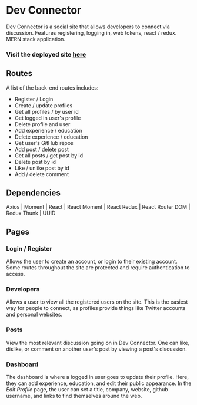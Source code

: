 # Dev Connector
Dev Connector is a social site that allows developers to connect via discussion. Features registering, logging in, web tokens, react / redux. MERN stack application.

### Visit the deployed site [here](https://serene-crag-08288.herokuapp.com/)

## Routes
A list of the back-end routes includes:
- Register / Login
- Create / update profiles
- Get all profiles / by user id
- Get logged in user's profile
- Delete profile and user
- Add experience / education
- Delete experience / education
- Get user's GitHub repos
- Add post / delete post
- Get all posts / get post by id
- Delete post by id
- Like / unlike post by id
- Add / delete comment

## Dependencies
Axios | Moment | React | React Moment | React Redux | React Router DOM | Redux Thunk | UUID

## Pages

### Login / Register
Allows the user to create an account, or login to their existing account. Some routes throughout the site are protected and require authentication to access.

### Developers
Allows a user to view all the registered users on the site. This is the easiest way for people to connect, as profiles provide things like Twitter accounts and personal websites.

### Posts
View the most relevant discussion going on in Dev Connector. One can like, dislike, or comment on another user's post by viewing a post's discussion.

### Dashboard
The dashboard is where a logged in user goes to update their profile. Here, they can add experience, education, and edit their public appearance. In the *Edit Profile* page, the user can set a title, company, website, github username, and links to find themselves around the web.
